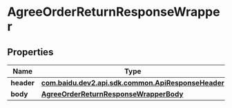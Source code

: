 

# AgreeOrderReturnResponseWrapper


## Properties

Name | Type | Description | Notes
------------ | ------------- | ------------- | -------------
**header** | [**com.baidu.dev2.api.sdk.common.ApiResponseHeader**](com.baidu.dev2.api.sdk.common.ApiResponseHeader.md) |  |  [optional]
**body** | [**AgreeOrderReturnResponseWrapperBody**](AgreeOrderReturnResponseWrapperBody.md) |  |  [optional]



